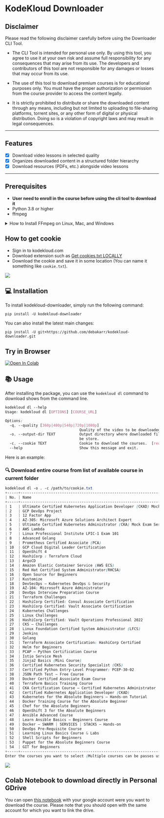 # KodeKloud Downloader

## Disclaimer
Please read the following disclaimer carefully before using the Downloader CLI Tool.

- The CLI Tool is intended for personal use only. By using this tool, you agree to use it at your own risk and assume full responsibility for any consequences that may arise from its use. The developers and contributors of this tool are not responsible for any damages or losses that may occur from its use.

- The use of this tool to download premium courses is for educational purposes only. You must have the proper authorization or permission from the course provider to access the content legally.

- It is strictly prohibited to distribute or share the downloaded content through any means, including but not limited to uploading to file-sharing platforms, torrent sites, or any other form of digital or physical distribution. Doing so is a violation of copyright laws and may result in legal consequences.

---

## Features

- [x] Download video lessons in selected quality
- [x] Organizes downloaded content in a structured folder hierarchy
- [x] Download resources (PDFs, etc.) alongside video lessons

---

## Prerequisites

- **User need to enroll in the course before using the cli tool to download it**
- Python 3.8 or higher
- ffmpeg

<details>
    <summary>How to Install FFmpeg on Linux, Mac, and Windows</summary>

# How to Install FFmpeg on Linux, Mac, and Windows

FFmpeg is a powerful and flexible multimedia processing tool that can handle a wide range of tasks, such as video and audio conversion, streaming, and recording. In this guide, we will show you how to install FFmpeg on Linux, Mac, and Windows operating systems.

## Linux

### Ubuntu and Debian-based distributions

1.  Update the package lists for upgrades and new package installations.

`sudo apt update`

1.  Install FFmpeg using the following command:

`sudo apt install ffmpeg`

### Fedora

1.  Install FFmpeg using the following command:

`sudo dnf install ffmpeg`

### Arch Linux and Manjaro

1.  Install FFmpeg using the following command:

`sudo pacman -S ffmpeg`

## Mac

### Using Homebrew

If you don't have Homebrew installed, you can install it by following the instructions on the [official Homebrew website](https://brew.sh/).

Update Homebrew to ensure you have the latest package information:

`brew update`

1.  Install FFmpeg using the following command:

`brew install ffmpeg`

### Using MacPorts

If you don't have MacPorts installed, you can install it by following the instructions on the [official MacPorts website](https://www.macports.org/install.php).

Update MacPorts to ensure you have the latest package information:

`sudo port selfupdate`

1.  Install FFmpeg using the following command:

`sudo port install ffmpeg`

## Windows

### Using Chocolatey

If you don't have Chocolatey installed, you can install it by following the instructions on the [official Chocolatey website](https://chocolatey.org/install).

Open an elevated Command Prompt (run as Administrator) and install FFmpeg using the following command:

`choco install ffmpeg`

### Using Scoop

If you don't have Scoop installed, you can install it by following the instructions on the [official Scoop website](https://scoop.sh/).

Open a PowerShell terminal and install FFmpeg using the following command:

`scoop install ffmpeg`

After following these steps, FFmpeg should be installed on your system. You can check the installation by running the following command in your terminal or command prompt:

`ffmpeg -version`

This will display the FFmpeg version and build information, confirming that the installation was successful.

</details>



## How to get cookie
- Sign in to kodekloud.com
- Download extension such as [Get cookies.txt LOCALLY](https://chrome.google.com/webstore/detail/get-cookiestxt-locally/cclelndahbckbenkjhflpdbgdldlbecc/related)
- Download the cookie and save it in some location (You can name it something like `cookie.txt`).

![](/static/cookie-demo.png)

## 💻 Installation

To install kodekloud-downloader, simply run the following command:

```console
pip install -U kodekloud-downloader
```

You can also install the latest main changes:
```console
pip install -U git+https://github.com/debakarr/kodekloud-downloader.git
```

## Try in Browser
[![Open In Colab](https://colab.research.google.com/assets/colab-badge.svg)](https://colab.research.google.com/drive/1GsgFcqa_43GYeDKmoa0CXsRfDySrzvzT?usp=sharing)

## 📚 Usage

After installing the package, you can use the `kodekloud dl` command to download shows from the command line.

```css
kodekloud dl --help
Usage: kodekloud dl [OPTIONS] [COURSE_URL]

Options:
  -q, --quality [360p|480p|540p|720p|1080p]
                                  Quality of the video to be downloaded.
  -o, --output-dir TEXT           Output directory where downloaded files will
                                  be store.
  -c, --cookie TEXT               Cookie to download the courses.  [required]
  --help                          Show this message and exit.
```

Here is an example:

### 🔍 Download entire course from list of available course in current folder

```css
kodekloud dl -o . -c /path/to/cookie.txt
+-----+-----------------------------------------------------------------------------+---------+------------------------------------------------------------+
| No. | Name                                                                        | Type    | Categories                                                 |
+-----+-----------------------------------------------------------------------------+---------+------------------------------------------------------------+
| 1   | Ultimate Certified Kubernetes Application Developer (CKAD) Mock Exam Series | Premium | Challenges, Containers, Kubernetes                         |
| 2   | GCP DevOps Project                                                          | Premium | Cloud, GCP                                                 |
| 3   | 12 Factor App                                                               | Premium | Productivity                                               |
| 4   | AZ-305: Microsoft Azure Solutions Architect Expert                          | Premium | Certification, Cloud, Devops                               |
| 5   | Ultimate Certified Kubernetes Administrator (CKA) Mock Exam Series          | Free    | Container Orchestration, Kubernetes, Devops, Certification |
| 6   | AWS Lambda                                                                  | Premium | AWS, Cloud                                                 |
| 7   | Linux Professional Institute LPIC-1 Exam 101                                | Premium | Certification, Linux                                       |
| 8   | Advanced Golang                                                             | Premium | Programming                                                |
| 9   | Prometheus Certified Associate (PCA)                                        | Premium | Certification, Kubernetes, Monitoring                      |
| 10  | GCP Cloud Digital Leader Certification                                      | Premium | Cloud, GCP, Certification                                  |
| 11  | OpenShift 4                                                                 | Premium | Container Orchestration, Devops, Red Hat                   |
| 12  | HashiCorp : Terraform Cloud                                                 | Premium | Cloud, Devops, HashiCorp                                   |
| 13  | ArgoCD                                                                      | Premium | CI/CD, Devops, Kubernetes                                  |
| 14  | Amazon Elastic Container Service (AWS ECS)                                  | Free    | AWS, Devops                                                |
| 15  | Red Hat Certified System Administrator(RHCSA)                               | Premium | Devops, Linux, Red Hat, Certification                      |
| 16  | Open Source for Beginners                                                   | Premium | Productivity                                               |
| 17  | Kustomize                                                                   | Premium | Devops, Kubernetes                                         |
| 18  | DevSecOps – Kubernetes DevOps & Security                                    | Premium | Devops, DevSecOps, Kubernetes                              |
| 19  | AZ-104: Microsoft Azure Administrator                                       | Premium | Cloud, Devops, Certification                               |
| 20  | DevOps Interview Preparation Course                                         | Premium | Devops                                                     |
| 21  | Terraform Challenges                                                        | Free    | Challenges, Devops, IAC                                    |
| 22  | HashiCorp Certified: Consul Associate Certification                         | Premium | Devops, HashiCorp                                          |
| 23  | HashiCorp Certified: Vault Associate Certification                          | Premium | Devops, HashiCorp                                          |
| 24  | Kubernetes Challenges                                                       | Free    | Challenges, Devops                                         |
| 25  | Linux Challenges                                                            | Free    | Challenges, Devops, Linux                                  |
| 26  | HashiCorp Certified: Vault Operations Professional 2022                     | Premium | Container Orchestration, Containers, Devops, HashiCorp     |
| 27  | CKS – Challenges                                                            | Free    | Challenges, Container Orchestration, Containers, Devops    |
| 28  | Linux Foundation Certified System Administrator (LFCS)                      | Premium | Devops, Linux, Certification                               |
| 29  | Jenkins                                                                     | Premium | Automation, CI/CD, Devops                                  |
| 30  | Golang                                                                      | Premium | Devops, Programming                                        |
| 31  | Terraform Associate Certification: HashiCorp Certified                      | Premium | Container Orchestration, Devops, IAC, Certification        |
| 32  | Helm for Beginners                                                          | Premium | Container Orchestration, Containers, Devops                |
| 33  | PCAP – Python Certification Course                                          | Premium | Devops, Programming, Python, Certification                 |
| 34  | Istio Service Mesh                                                          | Premium | Devops                                                     |
| 35  | Jinja2 Basics (Mini Course)                                                 | Free    | Devops                                                     |
| 36  | Certified Kubernetes Security Specialist (CKS)                              | Premium | Container Orchestration, Kubernetes, Devops, Certification |
| 37  | Certified Python Entry-Level Programmer: PCEP-30-02                         | Premium | Devops, Programming, Python, Certification                 |
| 38  | JSON Path Test – Free Course                                                | Free    | Devops                                                     |
| 39  | Docker Certified Associate Exam Course                                      | Premium | Containers, Devops, Certification                          |
| 40  | Terraform Basics Training Course                                            | Premium | Automation, Devops, IAC                                    |
| 41  | CKA Certification Course – Certified Kubernetes Administrator               | Premium | Container Orchestration, Containers, Devops                |
| 42  | Certified Kubernetes Application Developer (CKAD)                           | Premium | Container Orchestration, Kubernetes, Devops, Certification |
| 43  | Kubernetes for the Absolute Beginners – Hands-on Tutorial                   | Premium | Container Orchestration, Containers, Kubernetes, Devops    |
| 44  | Docker Training Course for the Absolute Beginner                            | Premium | Containers, Devops                                         |
| 45  | Chef for the Absolute Beginners                                             | Premium | Automation, Devops                                         |
| 46  | OpenShift 3 for the Absolute Beginners                                      | Premium | Container Orchestration, Containers, Devops                |
| 47  | Ansible Advanced Course                                                     | Premium | Automation, Devops, IAC                                    |
| 48  | Learn Ansible Basics – Beginners Course                                     | Premium | Automation, Devops, IAC                                    |
| 49  | Docker – SWARM | SERVICES | STACKS – Hands-on                               | Premium | Containers, Devops                                         |
| 50  | DevOps Pre-Requisite Course                                                 | Premium | Automation, Devops, IAC                                    |
| 51  | Learning Linux Basics Course & Labs                                         | Premium | Devops, Linux                                              |
| 52  | Shell Scripts for Beginners                                                 | Premium | Devops                                                     |
| 53  | Puppet for the Absolute Beginners Course                                    | Premium | Automation, Devops, IAC                                    |
| 54  | GIT for Beginners                                                           | Premium | Devops, Programming                                        |
+-----+-----------------------------------------------------------------------------+---------+------------------------------------------------------------+
Enter the courses you want to select (Multiple courses can be passes using this format 1,6-9,10-11): 1-3,7-9,10,13,55
```

![](static/demo-select-download.gif)

## Colab Notebook to download directly in Personal GDrive

You can open [this notebook](https://colab.research.google.com/drive/1GsgFcqa_43GYeDKmoa0CXsRfDySrzvzT?usp=sharing) with your google account were you want to download the course. Please note that you should open with the same account for which you want to link the drive.
